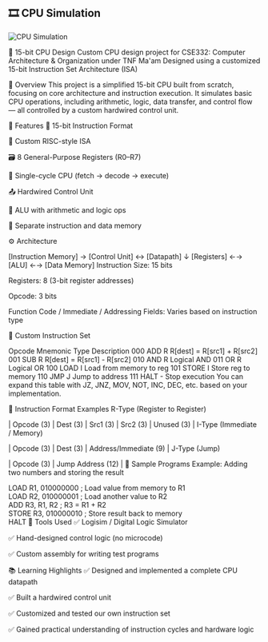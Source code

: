 ## 🎞 CPU Simulation

![CPU Simulation](media/cpu_simulation.gif)

🧠 15-bit CPU Design
Custom CPU design project for CSE332: Computer Architecture & Organization under TNF Ma'am
Designed using a customized 15-bit Instruction Set Architecture (ISA)

📌 Overview
This project is a simplified 15-bit CPU built from scratch, focusing on core architecture and instruction execution. It simulates basic CPU operations, including arithmetic, logic, data transfer, and control flow — all controlled by a custom hardwired control unit.

🧱 Features
🔢 15-bit Instruction Format

🧮 Custom RISC-style ISA

🗃 8 General-Purpose Registers (R0–R7)

🧠 Single-cycle CPU (fetch → decode → execute)

📤 Hardwired Control Unit

🧮 ALU with arithmetic and logic ops

💾 Separate instruction and data memory

⚙️ Architecture

[Instruction Memory] → [Control Unit] ↔ [Datapath]
                               ↓
    [Registers] ←→ [ALU] ←→ [Data Memory]
Instruction Size: 15 bits

Registers: 8 (3-bit register addresses)

Opcode: 3 bits

Function Code / Immediate / Addressing Fields: Varies based on instruction type

🧾 Custom Instruction Set

Opcode	Mnemonic	Type	Description
000	ADD	R	R[dest] = R[src1] + R[src2]
001	SUB	R	R[dest] = R[src1] - R[src2]
010	AND	R	Logical AND
011	OR	R	Logical OR
100	LOAD	I	Load from memory to reg
101	STORE	I	Store reg to memory
110	JMP	J	Jump to address
111	HALT	-	Stop execution
You can expand this table with JZ, JNZ, MOV, NOT, INC, DEC, etc. based on your implementation.

🔄 Instruction Format Examples
R-Type (Register to Register)

| Opcode (3) | Dest (3) | Src1 (3) | Src2 (3) | Unused (3) |
I-Type (Immediate / Memory)


| Opcode (3) | Dest (3) | Address/Immediate (9)        |
J-Type (Jump)

| Opcode (3) | Jump Address (12)                      |
🧪 Sample Programs
Example: Adding two numbers and storing the result


LOAD R1, 010000000  ; Load value from memory to R1  
LOAD R2, 010000001  ; Load another value to R2  
ADD  R3, R1, R2     ; R3 = R1 + R2  
STORE R3, 010000010 ; Store result back to memory  
HALT
🧰 Tools Used
✅ Logisim / Digital Logic Simulator

✅ Hand-designed control logic (no microcode)

✅ Custom assembly for writing test programs

📚 Learning Highlights
✅ Designed and implemented a complete CPU datapath

✅ Built a hardwired control unit

✅ Customized and tested our own instruction set

✅ Gained practical understanding of instruction cycles and hardware logic

